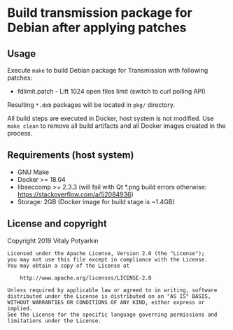 # Build transmission package for Debian after applying patches

## Usage

Execute `make` to build Debian package for Transmission with following patches:

- fdlimit.patch - Lift 1024 open files limit (switch to curl polling API)

Resulting `*.deb` packages will be located in `pkg/` directory.

All build steps are executed in Docker, host system is not modified.
Use `make clean` to remove all build artifacts and all Docker images created
in the process.


## Requirements (host system)

- GNU Make
- Docker >= 18.04
- libseccomp >= 2.3.3 (will fail with Qt \*.png build errors otherwise:
  <https://stackoverflow.com/a/52084936>)
- Storage: 2GB (Docker image for build stage is ~1.4GB)


## License and copyright

Copyright 2019 Vitaly Potyarkin

    Licensed under the Apache License, Version 2.0 (the "License");
    you may not use this file except in compliance with the License.
    You may obtain a copy of the License at

        http://www.apache.org/licenses/LICENSE-2.0

    Unless required by applicable law or agreed to in writing, software
    distributed under the License is distributed on an "AS IS" BASIS,
    WITHOUT WARRANTIES OR CONDITIONS OF ANY KIND, either express or implied.
    See the License for the specific language governing permissions and
    limitations under the License.
